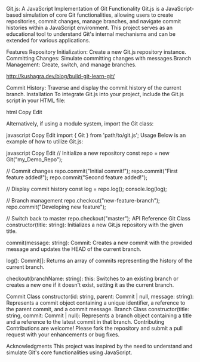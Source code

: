 Git.js: A JavaScript Implementation of Git Functionality
Git.js is a JavaScript-based simulation of core Git functionalities, allowing users to create repositories, commit changes, manage branches, and navigate commit histories within a JavaScript environment. This project serves as an educational tool to understand Git's internal mechanisms and can be extended for various applications.​

Features
Repository Initialization: Create a new Git.js repository instance.​
Committing Changes: Simulate committing changes with messages.​
Branch Management: Create, switch, and manage branches.​

http://kushagra.dev/blog/build-git-learn-git/

Commit History: Traverse and display the commit history of the current branch.​
Installation
To integrate Git.js into your project, include the Git.js script in your HTML file:​

html
Copy
Edit
<script src="path/to/git.js"></script>
Alternatively, if using a module system, import the Git class:​

javascript
Copy
Edit
import { Git } from 'path/to/git.js';
Usage
Below is an example of how to utilize Git.js:​

javascript
Copy
Edit
// Initialize a new repository
const repo = new Git("my_Demo_Repo");

// Commit changes
repo.commit("Initial commit!");
repo.commit("First feature added!");
repo.commit("Second feature added!");

// Display commit history
const log = repo.log();
console.log(log);

// Branch management
repo.checkout("new-feature-branch");
repo.commit("Developing new feature");

// Switch back to master
repo.checkout("master");
API Reference
Git Class
constructor(title: string): Initializes a new Git.js repository with the given title.​

commit(message: string): Commit: Creates a new commit with the provided message and updates the HEAD of the current branch.​

log(): Commit[]: Returns an array of commits representing the history of the current branch.​

checkout(branchName: string): this: Switches to an existing branch or creates a new one if it doesn't exist, setting it as the current branch.​

Commit Class
constructor(id: string, parent: Commit | null, message: string): Represents a commit object containing a unique identifier, a reference to the parent commit, and a commit message.​
Branch Class
constructor(title: string, commit: Commit | null): Represents a branch object containing a title and a reference to the latest commit in that branch.​
Contributing
Contributions are welcome! Please fork the repository and submit a pull request with your enhancements or bug fixes.​

Acknowledgments
This project was inspired by the need to understand and simulate Git's core functionalities using JavaScript.​
